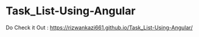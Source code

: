 # Task_List-Using-Angular


Do Check it Out : https://rizwankazi661.github.io/Task_List-Using-Angular/
